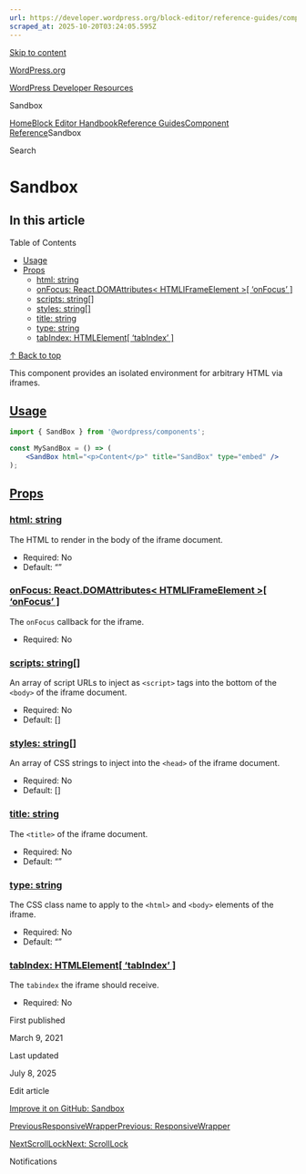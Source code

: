 ```yaml
---
url: https://developer.wordpress.org/block-editor/reference-guides/components/sandbox
scraped_at: 2025-10-20T03:24:05.595Z
---
```


[Skip to content](https://developer.wordpress.org/block-editor/reference-guides/components/sandbox/#wp--skip-link--target)

[WordPress.org](https://wordpress.org/)

[WordPress Developer Resources](https://developer.wordpress.org/)

Sandbox


[Home](https://developer.wordpress.org/)[Block Editor Handbook](https://developer.wordpress.org/block-editor/)[Reference Guides](https://developer.wordpress.org/block-editor/reference-guides/)[Component Reference](https://developer.wordpress.org/block-editor/reference-guides/components/)Sandbox

Search

# Sandbox

## In this article

Table of Contents

- [Usage](https://developer.wordpress.org/block-editor/reference-guides/components/sandbox/#usage)
- [Props](https://developer.wordpress.org/block-editor/reference-guides/components/sandbox/#props)
  - [html: string](https://developer.wordpress.org/block-editor/reference-guides/components/sandbox/#html-string)
  - [onFocus: React.DOMAttributes< HTMLIFrameElement >\[ ‘onFocus’ \]](https://developer.wordpress.org/block-editor/reference-guides/components/sandbox/#onfocus-react-domattributes-htmliframeelement-onfocus)
  - [scripts: string\[\]](https://developer.wordpress.org/block-editor/reference-guides/components/sandbox/#scripts-string)
  - [styles: string\[\]](https://developer.wordpress.org/block-editor/reference-guides/components/sandbox/#styles-string)
  - [title: string](https://developer.wordpress.org/block-editor/reference-guides/components/sandbox/#title-string)
  - [type: string](https://developer.wordpress.org/block-editor/reference-guides/components/sandbox/#type-string)
  - [tabIndex: HTMLElement\[ ‘tabIndex’ \]](https://developer.wordpress.org/block-editor/reference-guides/components/sandbox/#tabindex-htmlelement-tabindex)

[↑ Back to top](https://developer.wordpress.org/block-editor/reference-guides/components/sandbox/#wp--skip-link--target)

This component provides an isolated environment for arbitrary HTML via iframes.

## [Usage](https://developer.wordpress.org/block-editor/reference-guides/components/sandbox/\#usage)

```jsx
import { SandBox } from '@wordpress/components';

const MySandBox = () => (
    <SandBox html="<p>Content</p>" title="SandBox" type="embed" />
);

```

## [Props](https://developer.wordpress.org/block-editor/reference-guides/components/sandbox/\#props)

### [html: string](https://developer.wordpress.org/block-editor/reference-guides/components/sandbox/\#html-string)

The HTML to render in the body of the iframe document.

- Required: No
- Default: “”

### [onFocus: React.DOMAttributes< HTMLIFrameElement >\[ ‘onFocus’ \]](https://developer.wordpress.org/block-editor/reference-guides/components/sandbox/\#onfocus-react-domattributes-htmliframeelement-onfocus)

The `onFocus` callback for the iframe.

- Required: No

### [scripts: string\[\]](https://developer.wordpress.org/block-editor/reference-guides/components/sandbox/\#scripts-string)

An array of script URLs to inject as `<script>` tags into the bottom of the `<body>` of the iframe document.

- Required: No
- Default: \[\]

### [styles: string\[\]](https://developer.wordpress.org/block-editor/reference-guides/components/sandbox/\#styles-string)

An array of CSS strings to inject into the `<head>` of the iframe document.

- Required: No
- Default: \[\]

### [title: string](https://developer.wordpress.org/block-editor/reference-guides/components/sandbox/\#title-string)

The `<title>` of the iframe document.

- Required: No
- Default: “”

### [type: string](https://developer.wordpress.org/block-editor/reference-guides/components/sandbox/\#type-string)

The CSS class name to apply to the `<html>` and `<body>` elements of the iframe.

- Required: No
- Default: “”

### [tabIndex: HTMLElement\[ ‘tabIndex’ \]](https://developer.wordpress.org/block-editor/reference-guides/components/sandbox/\#tabindex-htmlelement-tabindex)

The `tabindex` the iframe should receive.

- Required: No

First published

March 9, 2021

Last updated

July 8, 2025

Edit article

[Improve it on GitHub: Sandbox](https://github.com/WordPress/gutenberg/edit/trunk/packages/components/src/sandbox/README.md)

[PreviousResponsiveWrapperPrevious: ResponsiveWrapper](https://developer.wordpress.org/block-editor/reference-guides/components/responsive-wrapper/)

[NextScrollLockNext: ScrollLock](https://developer.wordpress.org/block-editor/reference-guides/components/scroll-lock/)

Notifications